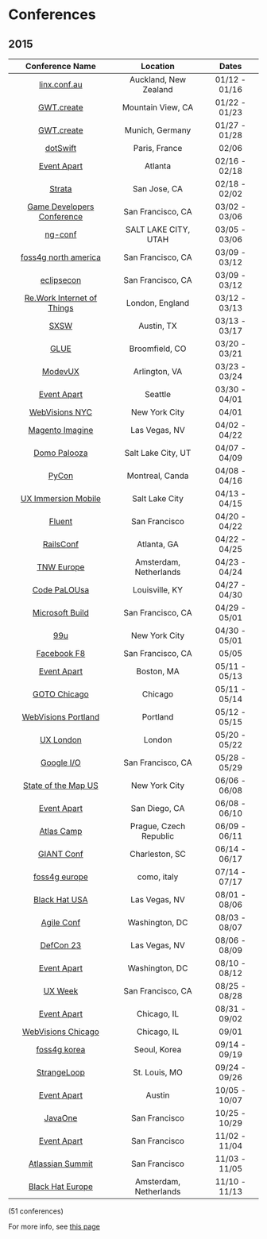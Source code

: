 Conferences
=====================

## 2015

| Conference Name                                                                                   | Location                    | Dates             | 
| :--:                                                                                              | :--:                        | :--:              | 
| [linx.conf.au](http://linux.conf.au/)                                                             | Auckland, New Zealand       | 01/12 - 01/16     | 
| [GWT.create](http://gwtcreate.com/)                                                               | Mountain View, CA           | 01/22 - 01/23     | 
| [GWT.create](http://gwtcreate.com/)                                                               | Munich, Germany             | 01/27 - 01/28     | 
| [dotSwift](http://www.dotswift.io/)                                                               | Paris, France               | 02/06             | 
| [Event Apart](http://aneventapart.com/events)                                                     | Atlanta                     | 02/16 - 02/18     | 
| [Strata](http://strataconf.com/strata2015)                                                        | San Jose, CA                | 02/18 - 02/02     | 
| [Game Developers Conference](http://www.gdconf.com/)                                              | San Francisco, CA           | 03/02 - 03/06     | 
| [ng-conf](http://www.ng-conf.org/)                                                                | SALT LAKE CITY, UTAH        | 03/05 - 03/06     | 
| [foss4g north america](https://2015.foss4g-na.org/)                                               | San Francisco, CA           | 03/09 - 03/12     | 
| [eclipsecon](https://www.eclipsecon.org)                                                          | San Francisco, CA           | 03/09 - 03/12     | 
| [Re.Work Internet of Things](https://www.re-work.co/events/internet-of-things-london)             | London, England             | 03/12 - 03/13     | 
| [SXSW](http://sxsw.com/)                                                                          | Austin, TX                  | 03/13 - 03/17     | 
| [GLUE](http://gluecon.com/2015/)                                                                  | Broomfield, CO              | 03/20 - 03/21     | 
| [ModevUX](http://ux15.gomodev.com/)                                                               | Arlington, VA               | 03/23 - 03/24     | 
| [Event Apart](http://aneventapart.com/events)                                                     | Seattle                     | 03/30 - 04/01     | 
| [WebVisions NYC](http://www.webvisionsevent.com/new-york/)                                        | New York City               | 04/01             | 
| [Magento Imagine](http://www.imagineecommerce.com/)                                               | Las Vegas, NV               | 04/02 - 04/22     | 
| [Domo Palooza](http://www.domo.com/domopalooza)                                                   | Salt Lake City, UT          | 04/07 - 04/09     | 
| [PyCon](https://us.pycon.org/2015/)                                                               | Montreal, Canda             | 04/08 - 04/16     | 
| [UX Immersion Mobile](http://uxim15.uie.com/)                                                     | Salt Lake City              | 04/13 - 04/15     | 
| [Fluent](http://fluentconf.com/javascript-html-2015)                                              | San Francisco               | 04/20 - 04/22     | 
| [RailsConf](http://www.railsconf.com/)                                                            | Atlanta, GA                 | 04/22 - 04/25     | 
| [TNW Europe](http://thenextweb.com/conference/europe/)                                            | Amsterdam, Netherlands      | 04/23 - 04/24     | 
| [Code PaLOUsa](http://www.codepalousa.com/)                                                       | Louisville, KY              | 04/27 - 04/30     | 
| [Microsoft Build](http://www.buildwindows.com/)                                                   | San Francisco, CA           | 04/29 - 05/01     | 
| [99u](http://conference.99u.com/)                                                                 | New York City               | 04/30 - 05/01     | 
| [Facebook F8](https://www.facebook.com/f8)                                                        | San Francisco, CA           | 05/05             | 
| [Event Apart](http://aneventapart.com/events)                                                     | Boston, MA                  | 05/11 - 05/13     | 
| [GOTO Chicago](http://gotocon.com/chicago-2015)                                                   | Chicago                     | 05/11 - 05/14     | 
| [WebVisions Portland](http://www.webvisionsevent.com/portland/)                                   | Portland                    | 05/12 - 05/15     | 
| [UX London](http://2015.uxlondon.com/)                                                            | London                      | 05/20 - 05/22     | 
| [Google I/O](https://www.google.com/events/io)                                                    | San Francisco, CA           | 05/28 - 05/29     | 
| [State of the Map US](http://openstreetmap.us/2014/11/sotmus-2015-in-nyc/)                        | New York City               | 06/06 - 06/08     | 
| [Event Apart](http://aneventapart.com/events)                                                     | San Diego, CA               | 06/08 - 06/10     | 
| [Atlas Camp](https://www.atlassian.com/atlascamp)                                                 | Prague, Czech Republic      | 06/09 - 06/11     | 
| [GIANT Conf](http://2015.giantconf.com/)                                                          | Charleston, SC              | 06/14 - 06/17     | 
| [foss4g europe](http://2015.foss4g.org/)                                                          | como, italy                 | 07/14 - 07/17     | 
| [Black Hat USA](http://www.blackhat.com/)                                                         | Las Vegas, NV               | 08/01 - 08/06     | 
| [Agile Conf](http://agile2015.agilealliance.org/)                                                 | Washington, DC              | 08/03 - 08/07     | 
| [DefCon 23](https://www.defcon.org/index.html)                                                    | Las Vegas, NV               | 08/06 - 08/09     | 
| [Event Apart](http://aneventapart.com/events)                                                     | Washington, DC              | 08/10 - 08/12     | 
| [UX Week](http://uxweek.com/)                                                                     | San Francisco, CA           | 08/25 - 08/28     | 
| [Event Apart](http://aneventapart.com/events)                                                     | Chicago, IL                 | 08/31 - 09/02     | 
| [WebVisions Chicago](http://www.webvisionsevent.com/chicago/)                                     | Chicago, IL                 | 09/01             | 
| [foss4g korea](http://2015.foss4g.org/)                                                           | Seoul, Korea                | 09/14 - 09/19     | 
| [StrangeLoop](https://thestrangeloop.com/)                                                        | St. Louis, MO               | 09/24 - 09/26     | 
| [Event Apart](http://aneventapart.com/events)                                                     | Austin                      | 10/05 - 10/07     | 
| [JavaOne](https://www.oracle.com/javaone/index.html)                                              | San Francisco               | 10/25 - 10/29     | 
| [Event Apart](http://aneventapart.com/events)                                                     | San Francisco               | 11/02 - 11/04     | 
| [Atlassian Summit](https://summit.atlassian.com/)                                                 | San Francisco               | 11/03 - 11/05     | 
| [Black Hat Europe](http://www.blackhat.com/)                                                      | Amsterdam, Netherlands      | 11/10 - 11/13     | 

(51 conferences)

For more info, see [this page](https://github.com/minhongrails/events)
